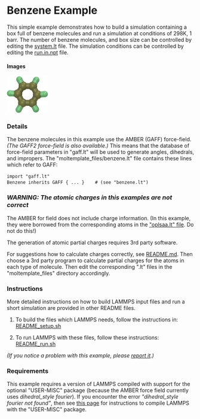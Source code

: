 Benzene Example
===================
This simple example demonstrates how to build a simulation containing a box full of benzene molecules and run a simulation at conditions of 298K, 1 barr.  The number of benzene molecules, and box size can be controlled by editing the [system.lt](./moltemplate_files/system.lt) file.  The simulation conditions can be controlled by editing the [run.in.npt](./run.in.npt) file.


#### Images

<img src="images/benzene.jpg" width=110>


### Details 

The benzene molecules in this example use the AMBER (GAFF) force-field.  *(The GAFF2 force-field is also available.)*  This means that the database of force-field parameters in "gaff.lt" will be used to generate angles, dihedrals, and impropers.  The "moltemplate_files/benzene.lt" file contains these lines which refer to GAFF:

```
import "gaff.lt"
Benzene inherits GAFF { ... }    # (see "benzene.lt")
```


### *WARNING: The atomic charges in this examples are not correct*

The AMBER for field does not include charge information.  (In this example, they were borrowed from the corresponding atoms in the ["oplsaa.lt" file](../../../../moltemplate/force_fields/oplsaa.lt).  Do not do this!)

The generation of atomic partial charges requires 3rd party software.

For suggestions how to calculate charges correctly, see [README.md](../README.md).  Then choose a 3rd party program to calculate partial charges for the atoms in each type of molecule.  Then edit the corresponding ".lt" files in the "moltemplate_files" directory accordingly.


### Instructions

More detailed instructions on how to build LAMMPS input files and
run a short simulation are provided in other README files.

1) To build the files which LAMMPS needs, follow the instructions in:
[README_setup.sh](README_setup.sh)

2) To run LAMMPS with these files, follow these instructions:
[README_run.sh](README_run.sh)

*(If you notice a problem with this example, please [report it](../README.md).)*


### Requirements

This example requires a version of LAMMPS compiled with support for the optional "USER-MISC" package (because the AMBER force field currently uses *dihedral_style fourier*).  If you encounter the error *"dihedral_style fourier not found"*, then see [this page](https://lammps.sandia.gov/doc/Build_package.html) for instructions to compile LAMMPS with the "USER-MISC" package.
